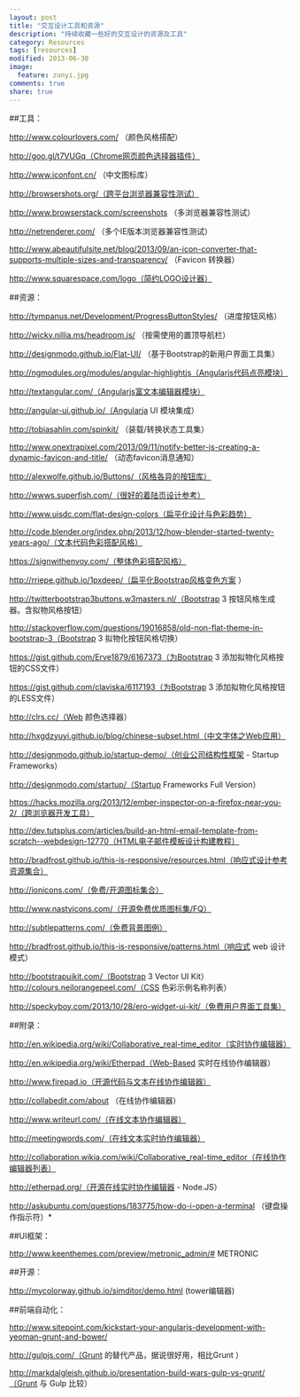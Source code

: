 ```yaml
---
layout: post
title: "交互设计工具和资源"
description: "持续收藏一些好的交互设计的资源及工具"
category: Resources
tags: [resources]
modified: 2013-06-30
image:
  feature: zunyi.jpg
comments: true
share: true
---
```


##工具：

http://www.colourlovers.com/ （颜色风格搭配）

http://goo.gl/t7VUGq（Chrome网页颜色选择器插件）

http://www.iconfont.cn/ （中文图标库）

http://browsershots.org/（跨平台浏览器兼容性测试）

http://www.browserstack.com/screenshots （多浏览器兼容性测试）

http://netrenderer.com/ （多个IE版本浏览器兼容性测试）

http://www.abeautifulsite.net/blog/2013/09/an-icon-converter-that-supports-multiple-sizes-and-transparency/ （Favicon 转换器）

http://www.squarespace.com/logo（简约LOGO设计器）

##资源：

http://tympanus.net/Development/ProgressButtonStyles/ （进度按钮风格）

http://wicky.nillia.ms/headroom.js/ （按需使用的置顶导航栏）

http://designmodo.github.io/Flat-UI/ （基于Bootstrap的新用户界面工具集）

http://ngmodules.org/modules/angular-highlightjs（Angularjs代码点亮模块）

http://textangular.com/（Angularjs富文本编辑器模块）

http://angular-ui.github.io/（Angularja UI 模块集成）

http://tobiasahlin.com/spinkit/ （装载/转换状态工具集）

http://www.onextrapixel.com/2013/09/11/notify-better-js-creating-a-dynamic-favicon-and-title/ （动态favicon消息通知）

http://alexwolfe.github.io/Buttons/（风格各异的按钮库）

http://wwws.superfish.com/（很好的着陆页设计参考）

http://www.uisdc.com/flat-design-colors（扁平化设计与色彩趋势）

http://code.blender.org/index.php/2013/12/how-blender-started-twenty-years-ago/（文本代码色彩搭配风格）

https://signwithenvoy.com/（整体色彩搭配风格）

http://rriepe.github.io/1pxdeep/（扁平化Bootstrap风格变色方案 ）

http://twitterbootstrap3buttons.w3masters.nl/（Bootstrap 3 按钮风格生成器。含拟物风格按钮）

http://stackoverflow.com/questions/19016858/old-non-flat-theme-in-bootstrap-3（Bootstrap 3 拟物化按钮风格切换）

https://gist.github.com/Erve1879/6167373（为Bootstrap 3 添加拟物化风格按钮的CSS文件）

https://gist.github.com/claviska/6117193（为Bootstrap 3 添加拟物化风格按钮的LESS文件）

http://clrs.cc/（Web 颜色选择器）

http://hxgdzyuyi.github.io/blog/chinese-subset.html（中文字体之Web应用）

http://designmodo.github.io/startup-demo/（创业公司结构性框架 - Startup Frameworks）

http://designmodo.com/startup/（Startup Frameworks Full Version）

https://hacks.mozilla.org/2013/12/ember-inspector-on-a-firefox-near-you-2/（跨浏览器开发工具）

http://dev.tutsplus.com/articles/build-an-html-email-template-from-scratch--webdesign-12770（HTML电子邮件模板设计构建教程）

http://bradfrost.github.io/this-is-responsive/resources.html（响应式设计参考资源集合）

http://ionicons.com/（免费/开源图标集合）

http://www.nastyicons.com/（开源免费优质图标集/FQ）

http://subtlepatterns.com/（免费背景图例）

http://bradfrost.github.io/this-is-responsive/patterns.html（响应式 web 设计模式）

http://bootstrapuikit.com/（Bootstrap 3 Vector UI Kit）
http://colours.neilorangepeel.com/（CSS 色彩示例名称列表）

http://speckyboy.com/2013/10/28/ero-widget-ui-kit/（免费用户界面工具集）

##附录：

http://en.wikipedia.org/wiki/Collaborative_real-time_editor（实时协作编辑器）

http://en.wikipedia.org/wiki/Etherpad（Web-Based 实时在线协作编辑器）

http://www.firepad.io（开源代码与文本在线协作编辑器）

http://collabedit.com/about （在线协作编辑器）

http://www.writeurl.com/（在线文本协作编辑器）

http://meetingwords.com/（在线文本实时协作编辑器）

http://collaboration.wikia.com/wiki/Collaborative_real-time_editor（在线协作编辑器列表）

http://etherpad.org/（开源在线实时协作编辑器 - Node.JS）

http://askubuntu.com/questions/183775/how-do-i-open-a-terminal （键盘操作指示符）*

##UI框架：

http://www.keenthemes.com/preview/metronic_admin/# METRONIC

##开源：

http://mycolorway.github.io/simditor/demo.html (tower编辑器)

##前端自动化：

http://www.sitepoint.com/kickstart-your-angularjs-development-with-yeoman-grunt-and-bower/

http://gulpjs.com/（Grunt 的替代产品，据说很好用，相比Grunt ）

http://markdalgleish.github.io/presentation-build-wars-gulp-vs-grunt/（Grunt 与 Gulp 比较）